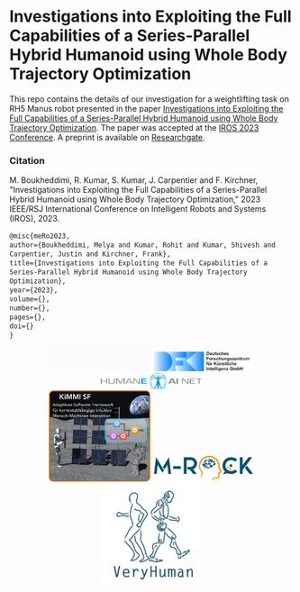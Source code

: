# Investigations into Exploiting the Full Capabilities of a Series-Parallel Hybrid Humanoid using Whole Body Trajectory Optimization

This repo contains the details of our investigation for a weightlifting task on RH5 Manus robot presented in the paper [Investigations into Exploiting the Full Capabilities of a Series-Parallel Hybrid Humanoid using Whole Body Trajectory Optimization](https://dfki-ric-underactuated-lab.github.io/case_study_traj_opt_hybrid_robots/). The paper was accepted at the [IROS 2023 Conference](https://ieee-iros.org/). A preprint is available on [Researchgate](https://www.researchgate.net/publication/372677906_Investigations_into_Exploiting_the_Full_Capabilities_of_a_Series-Parallel_Hybrid_Humanoid_using_Whole_Body_Trajectory_Optimization).  

### Citation

M. Boukheddimi, R. Kumar, S. Kumar, J. Carpentier and F. Kirchner, "Investigations into Exploiting the Full Capabilities of a Series-Parallel Hybrid Humanoid using Whole Body Trajectory Optimization," 2023 IEEE/RSJ International Conference on Intelligent Robots and Systems (IROS), 2023.

    @misc{meRo2023,  
    author={Boukheddimi, Melya and Kumar, Rohit and Kumar, Shivesh and Carpentier, Justin and Kirchner, Frank},  
    title={Investigations into Exploiting the Full Capabilities of a Series-Parallel Hybrid Humanoid using Whole Body Trajectory Optimization},   
    year={2023},  
    volume={},  
    number={},  
    pages={},  
    doi={}
    }

</div>
<div align="center">
  <img src="docs/static/ulab.gif" style="width:180px">
  <img src="docs/static/logo.svg" style="width:180px">
  <img src="docs/static/humaneai.png" style="width:180px">  
  <br class=”blank” />
  <img src="docs/static/KiMMI-Logo.png" style="width:180px"> 
  <img src="docs/static/MRock-Logo.png" style="width:180px"> 
  <img src="docs/static/VeryHuman_Logo.jpg" style="width:180px">
</div>